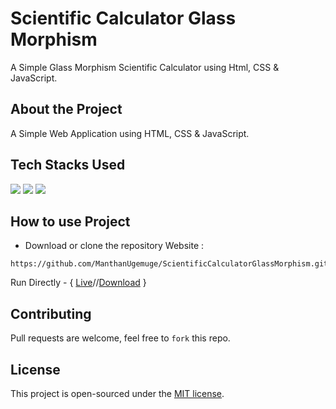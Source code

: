 # Scientific Calculator Glass Morphism
A Simple Glass Morphism Scientific Calculator using Html, CSS & JavaScript.

## About the Project
A Simple Web Application using HTML, CSS & JavaScript.

## Tech Stacks Used

<a target="_blank" href="https://www.w3schools.com/html/default.asp"><img src="https://img.shields.io/badge/html5%20-%23E34F26.svg?&style=for-the-badge&logo=html5&logoColor=white"></img></a>
<a target="_blank" href="https://www.w3schools.com/css/default.asp"><img src="https://img.shields.io/badge/css3%20-%231572B6.svg?&style=for-the-badge&logo=css3&logoColor=white"></img></a>
<a target="_blank" href="https://www.w3schools.com/js/default.asp"><img src="https://img.shields.io/badge/javascript%20-%23323330.svg?&style=for-the-badge&logo=javascript&logoColor=%23F7DF1E"></img></a>

## How to use Project
- Download or clone the repository Website : 
```
https://github.com/ManthanUgemuge/ScientificCalculatorGlassMorphism.git
```
Run Directly - { [Live](https://manthanugemuge.github.io/ScientificCalculatorGlassMorphism/)//[Download](https://github.com/ManthanUgemuge/ScientificCalculatorGlassMorphism/archive/refs/heads/main.zip) }

## Contributing
Pull requests are welcome, feel free to ```fork``` this repo.

## License
This project is open-sourced under the [MIT license]().
